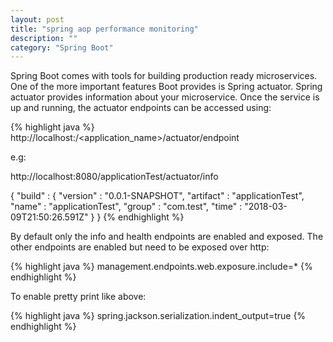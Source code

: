 ```yaml
---
layout: post
title: "spring aop performance monitoring"
description: ""
category: "Spring Boot"
---
```


Spring Boot comes with tools for building production ready microservices. One of the more important features Boot provides is Spring actuator.
Spring actuator provides information about your microservice. Once the service is up and running, the actuator endpoints can be accessed using:

{% highlight java %}
http://localhost:<port>/<application_name>/actuator/endpoint

e.g:

http://localhost:8080/applicationTest/actuator/info

{
  "build" : {
    "version" : "0.0.1-SNAPSHOT",
    "artifact" : "applicationTest",
    "name" : "applicationTest",
    "group" : "com.test",
    "time" : "2018-03-09T21:50:26.591Z"
  }
}
{% endhighlight %}

By default only the info and health endpoints are enabled and exposed. The other endpoints are enabled but need to be exposed over http:

{% highlight java %}
management.endpoints.web.exposure.include=*
{% endhighlight %}

To enable pretty print like above:

{% highlight java %}
spring.jackson.serialization.indent_output=true
{% endhighlight %}